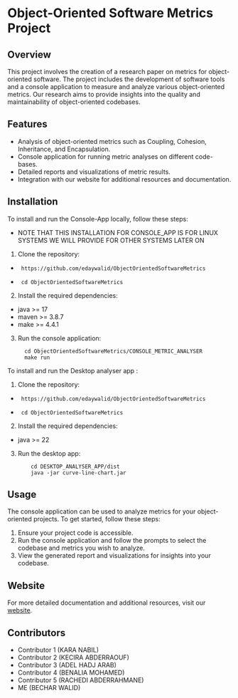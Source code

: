 # Object-Oriented Software Metrics Project

## Overview

This project involves the creation of a research paper on metrics for object-oriented software. The project includes the development of software tools and a console application to measure and analyze various object-oriented metrics. Our research aims to provide insights into the quality and maintainability of object-oriented codebases.

## Features

- Analysis of object-oriented metrics such as Coupling, Cohesion, Inheritance, and Encapsulation.
- Console application for running metric analyses on different code-bases.
- Detailed reports and visualizations of metric results.
- Integration with our website for additional resources and documentation.

## Installation

To install and run the Console-App locally, follow these steps:

- NOTE THAT THIS INSTALLATION FOR CONSOLE_APP IS FOR LINUX SYSTEMS WE WILL PROVIDE FOR OTHER SYSTEMS LATER ON

1.  Clone the repository:

-      https://github.com/edaywalid/ObjectOrientedSoftwareMetrics
-      cd ObjectOrientedSoftwareMetrics

2. Install the required dependencies:

- java >= 17
- maven >= 3.8.7
- make >= 4.4.1

3.  Run the console application:

          cd ObjectOrientedSoftwareMetrics/CONSOLE_METRIC_ANALYSER
          make run

To install and run the Desktop analyser app :

1.  Clone the repository:

-      https://github.com/edaywalid/ObjectOrientedSoftwareMetrics
-      cd ObjectOrientedSoftwareMetrics

2. Install the required dependencies:

- java >= 22

3.  Run the desktop app:

            cd DESKTOP_ANALYSER_APP/dist
            java -jar curve-line-chart.jar

## Usage

The console application can be used to analyze metrics for your object-oriented projects. To get started, follow these steps:

1.  Ensure your project code is accessible.
2.  Run the console application and follow the prompts to select the codebase and metrics you wish to analyze.
3.  View the generated report and visualizations for insights into your codebase.

## Website

For more detailed documentation and additional resources, visit our [website](https://oo-metrics-collaboration-website-frontend.onrender.com/).

## Contributors

- Contributor 1 (KARA NABIL)
- Contributor 2 (KECIRA ABDERRAOUF)
- Contributor 3 (ADEL HADJ ARAB)
- Contributor 4 (BENALIA MOHAMED)
- Contributor 5 (RACHEDI ABDERRAHMANE)
- ME (BECHAR WALID)
